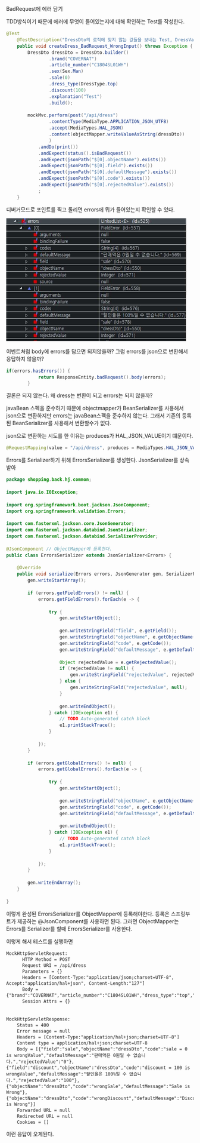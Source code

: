 BadRequest에 에러 담기

TDD방식이기 때문에 에러에 무엇이 들어있는지에 대해 확인하는 Test를 작성한다.

```java
@Test
	@TestDescription("DressDto의 로직에 맞지 않는 값들을 보내는 Test, DressValidator 수행")
	public void createDress_BadRequest_WrongInput() throws Exception {
		DressDto dressDto = DressDto.builder()
				.brand("COVERNAT")
				.article_number("C1804SL01WH")
				.sex(Sex.Man)
				.sale(0)
				.dress_type(DressType.top)
				.discount(100)
				.explanation("Test")
				.build();
		
		mockMvc.perform(post("/api/dress")
				.contentType(MediaType.APPLICATION_JSON_UTF8)
				.accept(MediaTypes.HAL_JSON)
				.content(objectMapper.writeValueAsString(dressDto))
				)
			.andDo(print())
			.andExpect(status().isBadRequest())
			.andExpect(jsonPath("$[0].objectName").exists())
			.andExpect(jsonPath("$[0].field").exists())
			.andExpect(jsonPath("$[0].defaultMessage").exists())
			.andExpect(jsonPath("$[0].code").exists())
			.andExpect(jsonPath("$[0].rejectedValue").exists())
			;
	}
```



디버거모드로 포인트를 찍고 돌리면 errors에 뭐가 들어있는지 확인할 수 있다.

![1592818424992](.\asset\4-debug_point.JPG)



이벤트처럼 body에 errors를 담으면 되지않을까? 그럼 errors를 json으로 변환해서 응답하지 않을까?

```java
if(errors.hasErrors()) {
			return ResponseEntity.badRequest().body(errors);
		}
```

결론은 되지 않는다. 왜 dress는 변환이 되고 errors는 되지 않을까?

javaBean 스펙을 준수하기 때문에 objectmapper가 BeanSerializer를 사용해서 json으로 변환하지만 errors는 javaBean스펙을 준수하지 않는다. 그래서 기존의 등록된 BeanSerializer를 사용해서 변환할수가 없다.



json으로 변환하는 시도를 한 이유는 produces가 HAL_JSON_VALUE이기 떄문이다.

```java
@RequestMapping(value = "/api/dress", produces = MediaTypes.HAL_JSON_VALUE+";charset=UTF-8")
```

 

Errors를 Serializer하기 위해 ErrorsSerializer를 생성한다. JsonSerializer를 상속받아

```java
package shopping.back.hj.common;

import java.io.IOException;

import org.springframework.boot.jackson.JsonComponent;
import org.springframework.validation.Errors;

import com.fasterxml.jackson.core.JsonGenerator;
import com.fasterxml.jackson.databind.JsonSerializer;
import com.fasterxml.jackson.databind.SerializerProvider;

@JsonComponent // ObjectMapper에 등록한다.
public class ErrorsSerializer extends JsonSerializer<Errors> {

	@Override
	public void serialize(Errors errors, JsonGenerator gen, SerializerProvider serializers) throws IOException {
		gen.writeStartArray();

		if (errors.getFieldErrors() != null) {
			errors.getFieldErrors().forEach(e -> {

				try {
					gen.writeStartObject();

					gen.writeStringField("field", e.getField());
					gen.writeStringField("objectName", e.getObjectName());
					gen.writeStringField("code", e.getCode());
					gen.writeStringField("defaultMessage", e.getDefaultMessage());

					Object rejectedValue = e.getRejectedValue();
					if (rejectedValue != null) {
						gen.writeStringField("rejectedValue", rejectedValue.toString());
					} else {
						gen.writeStringField("rejectedValue", null);
					}

					gen.writeEndObject();
				} catch (IOException e1) {
					// TODO Auto-generated catch block
					e1.printStackTrace();
				}

			});
		}

		if (errors.getGlobalErrors() != null) {
			errors.getGlobalErrors().forEach(e -> {

				try {
					gen.writeStartObject();

					gen.writeStringField("objectName", e.getObjectName());
					gen.writeStringField("code", e.getCode());
					gen.writeStringField("defaultMessage", e.getDefaultMessage());

					gen.writeEndObject();
				} catch (IOException e1) {
					// TODO Auto-generated catch block
					e1.printStackTrace();
				}

			});
		}

		gen.writeEndArray();
	}

}

```



이렇게 완성된 ErrorsSerializer를 ObjectMapper에 등록해야한다. 등록은 스프링부트가 제공하는 @JsonComponent를 사용하면 된다. 그러면 ObjectMapper는 Errors를 Serializer를 할때 ErrorsSerializer를 사용한다.

이렇게 해서 테스트를 실행하면

```
MockHttpServletRequest:
      HTTP Method = POST
      Request URI = /api/dress
      Parameters = {}
      Headers = [Content-Type:"application/json;charset=UTF-8", Accept:"application/hal+json", Content-Length:"127"]
      Body = {"brand":"COVERNAT","article_number":"C1804SL01WH","dress_type":"top","sex":"Man","sale":0,"discount":100,"explanation":"Test"}
      Session Attrs = {}


MockHttpServletResponse:
    Status = 400
    Error message = null
    Headers = [Content-Type:"application/hal+json;charset=UTF-8"]
    Content type = application/hal+json;charset=UTF-8
    Body = [{"field":"sale","objectName":"dressDto","code":"sale = 0 is wrongValue","defaultMessage":"판매액은 0원일 수 없습니다.","rejectedValue":"0"},{"field":"discount","objectName":"dressDto","code":"discount = 100 is wrongValue","defaultMessage":"할인율은 100%일 수 없습니다.","rejectedValue":"100"},{"objectName":"dressDto","code":"wrongSale","defaultMessage":"Sale is Wrong"},{"objectName":"dressDto","code":"wrongDiscount","defaultMessage":"Discount is Wrong"}]
    Forwarded URL = null
    Redirected URL = null
    Cookies = []
```

이런 응답이 오게된다.
